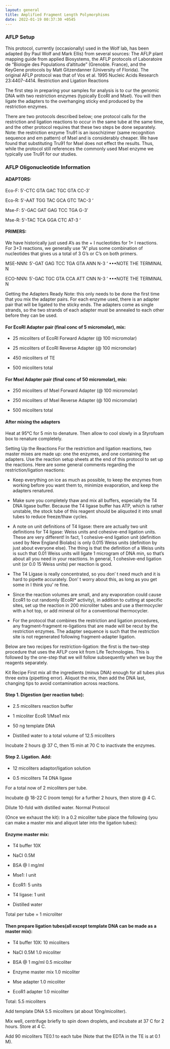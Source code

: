 ```yaml
---
layout: general
title: Amplified Fragment Length Polymorphisms
date: 2022-01-19 00:37:30 +0545
---
```


### AFLP Setup

This protocol, currently (occasionally) used in the Wolf lab, has been adapted (by Paul Wolf and Mark Ellis) from several sources: The AFLP plant mapping guide from applied Biosystems, the AFLP protocols of Laboratoire de “Biologie des Populations d’altitude” (Grenoble. France), and the KeyGene protocols by Matt Gitzendanner (University of Florida). The original AFLP protocol was that of Vos et al. 1995 Nucleic Acids Research 23:4407-4414.
Restriction and Ligation Reactions

The first step in preparing your samples for analysis is to cur the genomic DNA with two restriction enzymes (typically EcoRI and Msel). You will then ligate the adapters to the overhanging sticky end produced by the restriction enzymes.

There are two protocols described below; one protocol calls for the restriction and ligation reactions to occur in the same tube at the same time, and the other protocol requires that these two steps be done separately. Note: the restriction enzyme Tru91 is an isoschizimer (same recognition sequence and em pattern) of Msel and is considerably cheaper. We have found that substituting Tru91 for Msel does not effect the results. Thus, while the protocol still references the commonly used Msel enzyme we typically use Tru91 for our studies.

### AFLP Oligonucleotide Information

#### ADAPTORS:

Eco-F: 5′-CTC GTA GAC TGC GTA CC-3′

Eco-R: 5′-AAT TGG TAC GCA GTC TAC-3 ‘

Mse-F: 5′-GAC GAT GAG TCC TGA G-3′

Mse-R: 5′-TAC TCA GGA CTC AT-3 ‘

#### PRIMERS:

We have historically just used A’s as the + I nucleotides for 1+ I reactions. For 3+3 reactions, we generally use “A” plus some combination of nucleotides that gives us a total of 3 G’s or C’s on both primers.

MSE-NNN: 5′-GAT GAG TCC TGA GTA ANN N-3 ‘ •••NOTE THE TERMINAL N

ECO-NNN: 5′-GAC TGC GTA CCA ATT CNN N-3 ‘ •••NOTE THE TERMINAL N

Getting the Adapters Ready
Note: this only needs to be done the first time that you mix the adapter pairs. For each enzyme used, there is an adapter pair that will be ligated to the sticky ends. The adapters come as single strands, so the two strands of each adapter must be annealed to each other before they can be used.

#### For EcoRI Adapter pair (final conc of 5 micromolar), mix:

- 25 micoliters of EcoRI Forward Adapter (@ 100 micromolar)

- 25 micoliters of EcoRI Reverse Adapter (@ 100 micromolar)

- 450 micoliters of TE

- 500 micoliters total

#### For Msel Adapter pair (final conc of 50 micromolar), mix:

- 250 micoliters of Msel Forward Adapter (@ 100 micromolar)

- 250 micoliters of Msel Reverse Adapter (@ 100 micromolar)

- 500 micoliters total

#### After mixing the adapters

Heat at 95°C for 5 min to denature. Then allow to cool slowly in a Styrofoam box to renature completely.

Setting Up the Reactions
For the restriction and ligation reactions, two master mixes are made up: one the enzymes, and one containing the adapters. Use the reaction setup sheets at the end of this protocol to set up the reactions. Here are some general comments regarding the restriction/ligation reactions:

- Keep everything on ice as much as possible, to keep the enzymes from working before you want them to, minimize evaporation, and keep the adapters renatured.

- Make sure you completely thaw and mix all buffers, especially the T4 DNA ligase buffer. Because the T4 ligase buffer has ATP, which is rather unstable, the stock tube of this reagent should be aliquoted it into small tubes to reduce freeze/thaw cycles.

- A note on unit definitions of T4 ligase: there are actually two unit definitions for T4 ligase: Weiss units and cohesive-end ligation units. These are very different! In fact, 1 cohesive-end ligation unit (definition used by New England Biolabs) is only 0.015 Weiss units (definition by just about everyone else). The thing is that the definition of a Weiss units is such that 0.01 Weiss units will ligate 1 microgram of DNA min, so that’s about all you need in your reactions. In general, 1 cohesive-end ligation unit (or 0.0 15 Weiss units) per reaction is good.

- The T4 Ligase is really concentrated, so you don’ t need much and it is hard to pipette accurately. Don’ t worry about this, as long as you get some in I think you’ re fine.

- Since the reaction volumes are small, and any evaporation could cause EcoR1 to cut randomly (EcoRI\* activity), in addition to cutting at specific sites, set up the reaction in 200 microliter tubes and use a thermocycler with a hot top, or add mineral oil for a conventional thermocycler.

- For the protocol that combines the restriction and ligation procedures, any fragment-fragment re-ligations that are made will be recut by the restriction enzymes. The adapter sequence is such that the restriction site is not regenerated following fragment-adapter ligation.

Below are two recipes for restriction-ligation: the first is the two-step procedure that uses the AFLP core kit from Life Technologies. This is followed by the one-step that we will follow subsequently when we buy the reagents separately.

Kit Recipe
First mix all the ingredients (minus DNA) enough for all tubes plus three extra (pipetting error). Aliquot the mix, then add the DNA last, changing tips to avoid contamination across reactions.

#### Step 1. Digestion (per reaction tube):

- 2.5 micoliters reaction buffer

- 1 micoliter EcoR 1/Mse1 mix

- 50 ng template DNA

- Distilled water to a total volume of 12.5 micoliters

Incubate 2 hours @ 37 C, then 15 min at 70 C to inactivate the enzymes.

#### Step 2. Ligation. Add:

- 12 micoliters adaptor/ligation solution

- 0.5 micoliters T4 DNA ligase

For a total now of 2 micoliters per tube.

Incubate @ 18-22 C (room temp) for a further 2 hours, then store @ 4 C.

Dilute 10-fold with distilled water.
Normal Protocol

(Once we exhaust the kit): In a 0.2 micoliter tube place the following (you can make a master mix and aliquot later into the ligation tubes):

#### Enzyme master mix:

- T4 buffer 10X

- NaCI 0.5M

- BSA @ I mg/ml

- Mse1: I unit

- EcoR1: 5 units

- T4 ligase: 1 unit

- Distilled water

Total per tube = 1 microliter

#### Then prepare ligation tubes(all except template DNA can be made as a master mix):

- T4 buffer 10X: 10 micoliters

- NaCl 0.5M 1.0 micoliter

- BSA @ 1 mg/ml 0.5 micoliter

- Enzyme master mix 1.0 micoliter

- Mse adapter 1.0 micoliter

- EcoR1 adapter 1.0 micoliter

Total: 5.5 micoliters

Add template DNA 5.5 micoliters (at about 10ng/micoliter).

Mix well, centrifuge briefly to spin down droplets, and incubate at 37 C for 2 hours. Store at 4 C.

Add 90 micoliters TE0.1 to each tube (Note that the EDTA in the TE is at 0.1 M).
